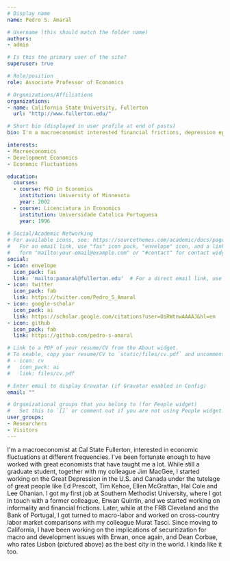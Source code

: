 ```yaml
---
# Display name
name: Pedro S. Amaral

# Username (this should match the folder name)
authors:
- admin

# Is this the primary user of the site?
superuser: true

# Role/position
role: Associate Professor of Economics

# Organizations/Affiliations
organizations:
- name: California State University, Fullerton
  url: "http://www.fullerton.edu/"

# Short bio (displayed in user profile at end of posts)
bio: I'm a macroeconomist interested financial frictions, depression episodes and macro-labor.

interests:
- Macroeconomics
- Development Economics
- Economic Fluctuations

education:
  courses:
  - course: PhD in Economics
    institution: University of Minnesota
    year: 2002
  - course: Licenciatura in Economics
    institution: Universidade Catolica Portuguesa
    year: 1996
  
# Social/Academic Networking
# For available icons, see: https://sourcethemes.com/academic/docs/page-builder/#icons
#   For an email link, use "fas" icon pack, "envelope" icon, and a link in the
#   form "mailto:your-email@example.com" or "#contact" for contact widget.
social:
- icon: envelope
  icon_pack: fas
  link: 'mailto:pamaral@fullerton.edu'  # For a direct email link, use "mailto:pamaral@fullerton.edu".
- icon: twitter
  icon_pack: fab
  link: https://twitter.com/Pedro_S_Amaral
- icon: google-scholar
  icon_pack: ai
  link: https://scholar.google.com/citations?user=OiRWtnwAAAAJ&hl=en
- icon: github
  icon_pack: fab
  link: https://github.com/pedro-s-amaral

# Link to a PDF of your resume/CV from the About widget.
# To enable, copy your resume/CV to `static/files/cv.pdf` and uncomment the lines below.
# - icon: cv
#   icon_pack: ai
#   link: files/cv.pdf

# Enter email to display Gravatar (if Gravatar enabled in Config)
email: ""

# Organizational groups that you belong to (for People widget)
#   Set this to `[]` or comment out if you are not using People widget.
user_groups:
- Researchers
- Visitors
---
```

I'm a macroeconomist at Cal State Fullerton, interested in economic fluctuations at different frequencies. I've been fortunate enough to have worked with great economists that have taught me a lot. While still a graduate student, together with my colleague Jim MacGee, I started working on the Great Depression in the U.S. and Canada under the tutelage of great people like Ed Prescott, Tim Kehoe, Ellen McGrattan, Hal Cole and Lee Ohanian. I got my first job at Southern Methodist University, where I got in touch with a former colleague, Erwan Quintin, and we started working on informality and financial frictions. Later, while at the FRB Cleveland and the Bank of Portugal, I got turned to macro-labor and worked on cross-country labor market comparisons with my colleague Murat Tasci. Since moving to California, I have been working on the implications of securitization for macro and development issues with Erwan, once again, and Dean Corbae, who rates Lisbon (pictured above) as the best city in the world. I kinda like it too.    



